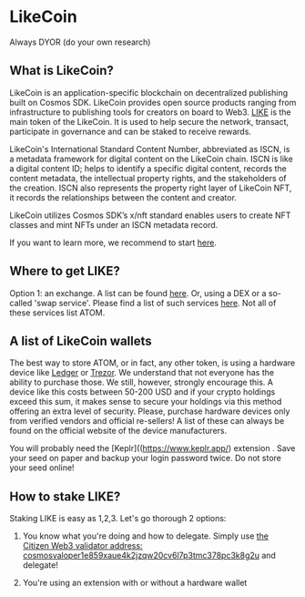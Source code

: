 # LikeCoin

Always DYOR (do your own research)

## What is LikeCoin?
LikeCoin is an application-specific blockchain on decentralized publishing built on Cosmos SDK. LikeCoin provides open source products ranging from infrastructure to publishing tools for creators on board to Web3. [LIKE](https://www.coingecko.com/en/coins/likecoin) is the main token of the LikeCoin. It is used to help secure the network, transact, participate in governance and can be staked to receive rewards.

LikeCoin's International Standard Content Number, abbreviated as ISCN, is a metadata framework for digital content on the LikeCoin chain. ISCN is like a digital content ID; helps to identify a specific digital content, records the content metadata, the intellectual property rights, and the stakeholders of the creation. ISCN also represents the property right layer of LikeCoin NFT, it records the relationships between the content and creator.

LikeCoin utilizes Cosmos SDK’s x/nft standard enables users to create NFT classes and mint NFTs under an ISCN metadata record.

If you want to learn more, we recommend to start [here](https://like.co/).

## Where to get LIKE?
Option 1: an exchange. A list can be found [here](https://www.coingecko.com/en/coins/likecoin#markets). Or, using a DEX or a so-called 'swap service'. Please find a list of such services [here](https://github.com/serejandmyself/cryptowiki/blob/master/cryptowiki.md#no-kycaml). Not all of these services list ATOM.

## A list of LikeCoin wallets
The best way to store ATOM, or in fact, any other token, is using a hardware device like [Ledger](https://www.ledger.com/) or [Trezor](https://trezor.io/). We understand that not everyone has the ability to purchase those. We still, however, strongly encourage this. A device like this costs between 50-200 USD and if your crypto holdings exceed this sum, it makes sense to secure your holdings via this method offering an extra level of security. Please, purchase hardware devices only from verified vendors and official re-sellers! A list of these can always be found on the official website of the device manufacturers.

You will probably need the [Keplr]((https://www.keplr.app/) extension . Save your seed on paper and backup your login password twice. Do not store your seed online!

## How to stake LIKE?
Staking LIKE is easy as 1,2,3. Let's go thorough 2 options:

1) You know what you're doing and how to delegate. Simply use [the Citizen Web3 validator address: cosmosvaloper1e859xaue4k2jzqw20cv6l7p3tmc378pc3k8g2u](https://www.mintscan.io/cosmos/validators/cosmosvaloper1e859xaue4k2jzqw20cv6l7p3tmc378pc3k8g2u) and delegate!

2) You're using an extension with or without a hardware wallet




